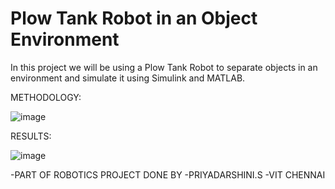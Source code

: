 # Plow Tank Robot in an Object Environment
 In this project we will be using a Plow Tank Robot to separate objects in an environment and simulate it using Simulink and MATLAB.
 
 METHODOLOGY:
 
 ![image](https://user-images.githubusercontent.com/82087114/154798994-622152d5-7f62-4ea8-8d34-e7bf573a0da2.png)


RESULTS:

![image](https://user-images.githubusercontent.com/82087114/154799009-12377d04-b9ad-4598-9403-1e703fdc4278.png)


-PART OF ROBOTICS PROJECT DONE BY -PRIYADARSHINI.S -VIT CHENNAI
